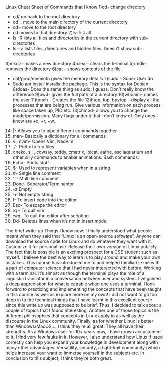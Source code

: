 Linux Cheat Sheet of Commands that I know 
1)cd- change directory
-	cd/  go back to the root directory
-	cd .. move to the main directory of the current directory
-	cd~ move to the root directory
-	cd <dirname> moves to that directory
2)ls- list all
-	ls -R lists all files and directories in the current directory with sub-directories
-	 ls – a lists files, directories and hidden files. Doesn’t show sub-directories

3)mkdir- makes a new directory
4)clear- clears the terminal
5)rmdir- removes the directory
6)cat <filename>- shows contents of the file
  - cat/proc/meminfo gives the memory details
7)sudo – Super User do
-	Sudo apt install <package> installs the package. This is the syntax for Debian
8)doas- Does the same thing as sudo, I guess. Don’t really know the difference
9)pwd- gives the full path of a directory
10)whoami- names the user
11)touch <filename>- Creates the file
12)htop, top, bpytop – display all the processes that are being run. Give various information on each process like space taken up, PID etc.
13)chmod- allows you to change the mode/permission. Many flags under it that I don’t know of. Only ones I know are +x, +r, +w.
14) |- Allows you to pipe different commands together
15) man- Basically a dictionary for all commands
16) vi, nvim- Opens Vim, NeoVim
17) ./- Prefix to run files 
18) oneko, sl, , cowsay, teddy, cmatrix, lolcat, aafire, asciiaquarium and other silly commands to enable animations.
Bash commands:
1)	Echo- Prints stuff
2)	$- Used to represent variables when in a string
3)	#- Single line comment
4)	‘ ’- Multi line comment
5)	Done- Seperator/Terminantor
6)	-z Empty
7)	-n Not empty string
8)	I- To insert code into the editor
9)	Esc- To escape the editor
10)	:q – To quit vim
11)	:wq- To quit the editor after scripting
12)	Dd- Deletes lines when it’s not in insert mode


The brief write-up
Things I know now:
I finally understood what people meant when they said that “Linux is an open-source software”. Anyone can download the source code for Linux and do whatever they want
with it. Customize it for personal use. Release their own version of Linux publicly. The fact that is possible is an exciting prospect for a CSE student such as myself.
I believe the best way to learn is to play around and make your own mistakes. This course has introduced me to and helped familiarize me with a part of computer science 
that I had never interacted with before. Working with a terminal. It’s almost as though the terminal plays the role of a linguistic translator in a conversation between
user and system. I’ve gained a deep appreciation for what is capable when one uses a terminal. I look forward to practicing and implementing the concepts that have been 
taught in this course as well as explore more on my own! I did not want to go too deep in to the technical things that I have learnt in this excellent course since this
write up was supposed to be brief. Thus, I decided to talk about a couple of topics that I found interesting. Another one of those topics is the different philosophies 
that concepts in Linux apply to as well as the discourse in the Linux community. 
Finally, as for whether Linux is better than Windows/MacOS…. I think they’re all great! They all have their strengths. As a Windows user for 10+ years now, I have grown accustomed to it. I find very few faults in it. However, I also understand how Linux if used correctly can help you expand your knowledge in development along with many other advantages. Versatility, security, a tight-knit community (which helps increase your want to immerse yourself in the subject) etc. In conclusion to this subject, I think they’re both great. 

